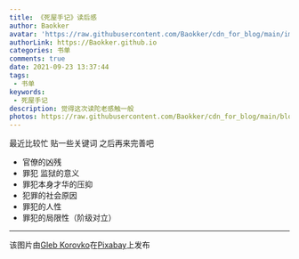 ```yaml
---
title: 《死屋手记》读后感
author: Baokker
avatar: 'https://raw.githubusercontent.com/Baokker/cdn_for_blog/main/img/custom/avatar.jpg'
authorLink: https://Baokker.github.io
categories: 书单
comments: true
date: 2021-09-23 13:37:44
tags:
 - 书单
keywords:
 - 死屋手记
description: 觉得这次读陀老感触一般
photos: https://raw.githubusercontent.com/Baokker/cdn_for_blog/main/blog_imgs/toucan-4185361_1920.jpg
---
```


最近比较忙 贴一些关键词 之后再来完善吧



- 官僚的凶残
- 罪犯 监狱的意义
- 罪犯本身才华的压抑
- 犯罪的社会原因
- 罪犯的人性
- 罪犯的局限性（阶级对立）



---

该图片由<a href="https://pixabay.com/zh/users/gkorovko-12413243/?utm_source=link-attribution&amp;utm_medium=referral&amp;utm_campaign=image&amp;utm_content=4185361">Gleb Korovko</a>在<a href="https://pixabay.com/zh/?utm_source=link-attribution&amp;utm_medium=referral&amp;utm_campaign=image&amp;utm_content=4185361">Pixabay</a>上发布